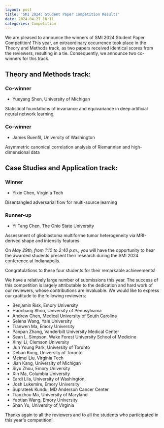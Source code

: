 ```yaml
---
layout: post
title: 'SMI 2024: Student Paper Competition Results'
date: 2024-04-27 16:11 
categories: Competition
---
```


We are pleased to announce the winners of SMI 2024 Student Paper Competition!
This year, an extraordinary occurrence took place in the Theory and Methods track, as two papers received identical scores from the reviewers, resulting in a tie.  Consequently, we announce two co-winners for this track.

## Theory and Methods track:

### Co-winner

- Yueyang Shen, University of Michigan

Statistical foundations of invariance and equivariance in deep artificial neural network learning

### Co-winner

- James Buenfil, University of Washington

Asymmetric canonical correlation analysis of Riemannian and high-dimensional data

## Case Studies and Application track:

### Winner

- Yixin Chen, Virginia Tech

Disentangled adversarial flow for multi-source learning

### Runner-up

- Yi Tang Chen, The Ohio State University

Assessment of glioblastoma multiforme tumor heterogeneity via MRI-derived shape and intensity features

On *May 29th, from 1:10 to 2:40 p.m.*, you will have the opportunity to hear the awarded students present their research during the SMI 2024 conference at Indianapolis.

Congratulations to these four students for their remarkable achievements!

We have a relatively large number of submissions this year. 
The success of this competition is largely attributable to the dedication and hard work of our reviewers, whose contributions are invaluable. We would like to express our gratitude to the following reviewers:

- Benjamin Risk, Emory University
- Haochang Shou, University of Pennsylvania
- Andrew Chen, Medical University of South Carolina
- Selena Wang, Yale University
- Tianwen Ma, Emory University
- Panpan Zhang, Vanderbilt University Medical Center
- Sean L. Simpson, Wake Forest University School of Medicine 
- Xinyi Li, Clemson University
- Jun Young Park, University of Toronto
- Dehan Kong, University of Toronto
- Meimei Liu, Virginia Tech
- Jian Kang, University of Michigan
- Siyu Zhou, Emory University
- Xin Ma, Columbia University
- Eardi Lila, University of Washington.
- Josh Lukemire, Emory University
- Suprateek Kundu, MD Anderson Cancer Center
- Tianzhou Ma, University of Maryland
- Yaotian Wang, Emory University
- Shan Yu, University of Virginia

Thanks again to all the reviewers and to all the students who participated in this year's competition!

